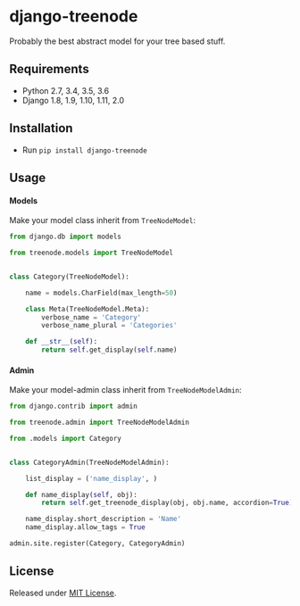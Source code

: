# django-treenode
Probably the best abstract model for your tree based stuff.

## Requirements
- Python 2.7, 3.4, 3.5, 3.6
- Django 1.8, 1.9, 1.10, 1.11, 2.0

## Installation
- Run ``pip install django-treenode``

## Usage

#### Models
Make your model class inherit from `TreeNodeModel`:


```python
from django.db import models

from treenode.models import TreeNodeModel


class Category(TreeNodeModel):

    name = models.CharField(max_length=50)

    class Meta(TreeNodeModel.Meta):
        verbose_name = 'Category'
        verbose_name_plural = 'Categories'

    def __str__(self):
        return self.get_display(self.name)
```

#### Admin
Make your model-admin class inherit from `TreeNodeModelAdmin`:

```python
from django.contrib import admin

from treenode.admin import TreeNodeModelAdmin

from .models import Category


class CategoryAdmin(TreeNodeModelAdmin):

    list_display = ('name_display', )

    def name_display(self, obj):
        return self.get_treenode_display(obj, obj.name, accordion=True)

    name_display.short_description = 'Name'
    name_display.allow_tags = True

admin.site.register(Category, CategoryAdmin)
```

## License
Released under [MIT License](LICENSE.txt).
